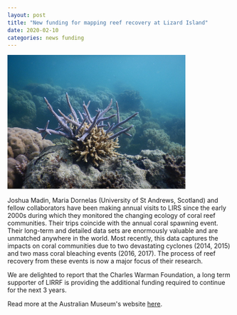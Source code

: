 ```yaml
---
layout: post
title: "New funding for mapping reef recovery at Lizard Island"
date: 2020-02-10
categories: news funding
---
```


<img src="/assets/DSCN0049.jpg" width="400"/>

Joshua Madin, Maria Dornelas (University of St Andrews, Scotland) and fellow collaborators have been making annual visits to LIRS since the early 2000s during which they monitored the changing ecology of coral reef communities.  Their trips coincide with the  annual coral spawning event.  Their long-term and detailed data sets are enormously valuable and are unmatched anywhere in the world.  Most recently, this data captures the impacts on coral communities due to two devastating cyclones (2014, 2015) and two mass coral bleaching events (2016, 2017).  The process of reef recovery from these events is now a major focus of their research.

We are delighted to report that the Charles Warman Foundation, a long term supporter of LIRRF is providing the additional funding required to continue for the next 3 years.


Read more at the Australian Museum's website [here](https://lirrf.org/posts/mapping-reef-recovery-at-lizard-island/).
